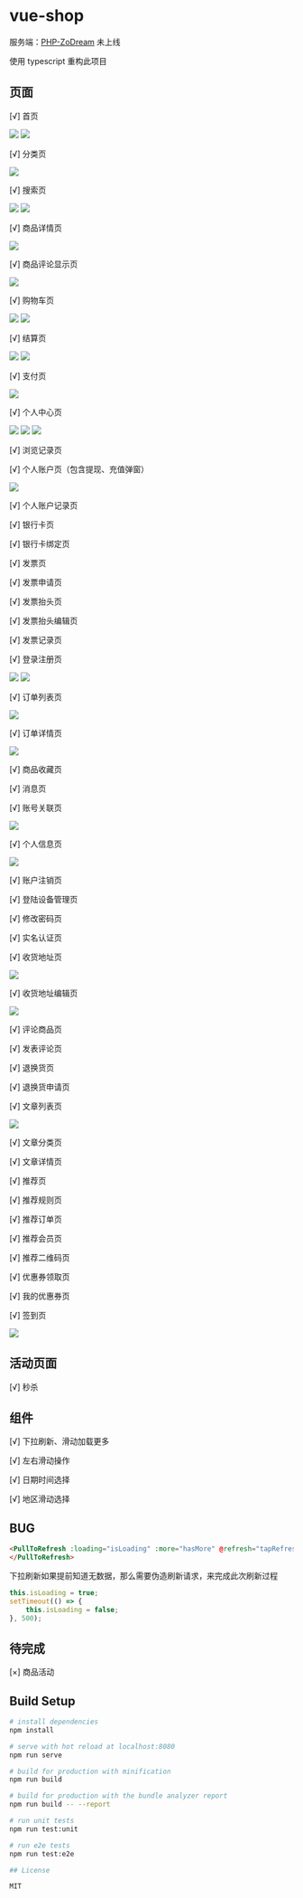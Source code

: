 # vue-shop

服务端：[PHP-ZoDream](https://github.com/zx648383079/PHP-ZoDream/tree/master/Module/Shop) 未上线

使用 typescript 重构此项目

## 页面

[√] 首页

![](screen/1.png)
![](screen/9.png)

[√] 分类页

![](screen/4.png)

[√] 搜索页

![](screen/2.png)
![](screen/3.png)

[√] 商品详情页

![](screen/25.png)

[√] 商品评论显示页

![](screen/26.png)

[√] 购物车页

![](screen/5.png)
![](screen/10.png)

[√] 结算页

![](screen/11.png)
![](screen/12.png)

[√] 支付页

![](screen/13.png)

[√] 个人中心页

![](screen/6.png)
![](screen/15.png)
![](screen/24.png)

[√] 浏览记录页

[√] 个人账户页（包含提现、充值弹窗）

![](screen/17.png)

[√] 个人账户记录页

[√] 银行卡页

[√] 银行卡绑定页

[√] 发票页

[√] 发票申请页

[√] 发票抬头页

[√] 发票抬头编辑页

[√] 发票记录页

[√] 登录注册页

![](screen/7.png)
![](screen/8.png)

[√] 订单列表页

![](screen/16.png)

[√] 订单详情页

![](screen/14.png)

[√] 商品收藏页

[√] 消息页

[√] 账号关联页

![](screen/22.png)

[√] 个人信息页

![](screen/23.png)

[√] 账户注销页

[√] 登陆设备管理页

[√] 修改密码页

[√] 实名认证页

[√] 收货地址页

![](screen/18.png)

[√] 收货地址编辑页

![](screen/19.png)

[√] 评论商品页

[√] 发表评论页

[√] 退换货页

[√] 退换货申请页

[√] 文章列表页

![](screen/20.png)

[√] 文章分类页

[√] 文章详情页

[√] 推荐页

[√] 推荐规则页

[√] 推荐订单页

[√] 推荐会员页

[√] 推荐二维码页

[√] 优惠券领取页

[√] 我的优惠券页

[√] 签到页

![](screen/21.png)

## 活动页面

[√] 秒杀


## 组件

[√] 下拉刷新、滑动加载更多

[√] 左右滑动操作

[√] 日期时间选择

[√] 地区滑动选择

## BUG

```html
<PullToRefresh :loading="isLoading" :more="hasMore" @refresh="tapRefresh" @more="tapMore">
</PullToRefresh>

```

下拉刷新如果提前知道无数据，那么需要伪造刷新请求，来完成此次刷新过程

```ts
this.isLoading = true;
setTimeout(() => {
    this.isLoading = false;
}, 500);
```
## 待完成

[×] 商品活动

## Build Setup

``` bash
# install dependencies
npm install

# serve with hot reload at localhost:8080
npm run serve

# build for production with minification
npm run build

# build for production with the bundle analyzer report
npm run build -- --report

# run unit tests
npm run test:unit

# run e2e tests
npm run test:e2e

## License

MIT
